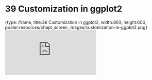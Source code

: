# 39 Customization in ggplot2
 
{type: iframe, title:39 Customization in ggplot2, width:800, height:600, poster:resources/chapt_screen_images/customization-in-ggplot2.png}
![](https://datatrail-jhu.github.io/DataTrail/no_toc/customization-in-ggplot2.html)
 

 
